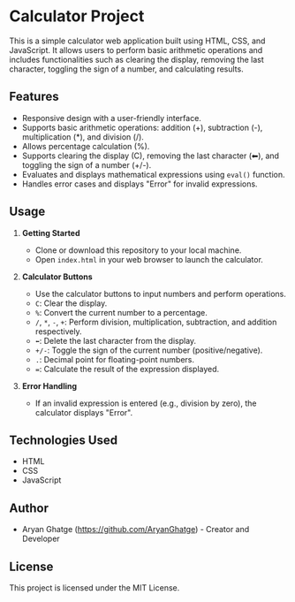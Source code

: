 # Calculator Project

This is a simple calculator web application built using HTML, CSS, and JavaScript. It allows users to perform basic arithmetic operations and includes functionalities such as clearing the display, removing the last character, toggling the sign of a number, and calculating results.

## Features

- Responsive design with a user-friendly interface.
- Supports basic arithmetic operations: addition (+), subtraction (-), multiplication (*), and division (/).
- Allows percentage calculation (%).
- Supports clearing the display (C), removing the last character (⬅), and toggling the sign of a number (+/-).
- Evaluates and displays mathematical expressions using `eval()` function.
- Handles error cases and displays "Error" for invalid expressions.

## Usage

1. **Getting Started**
   - Clone or download this repository to your local machine.
   - Open `index.html` in your web browser to launch the calculator.

2. **Calculator Buttons**
   - Use the calculator buttons to input numbers and perform operations.
   - `C`: Clear the display.
   - `%`: Convert the current number to a percentage.
   - `/`, `*`, `-`, `+`: Perform division, multiplication, subtraction, and addition respectively.
   - `⬅`: Delete the last character from the display.
   - `+/-`: Toggle the sign of the current number (positive/negative).
   - `.`: Decimal point for floating-point numbers.
   - `=`: Calculate the result of the expression displayed.

3. **Error Handling**
   - If an invalid expression is entered (e.g., division by zero), the calculator displays "Error".

## Technologies Used

- HTML
- CSS
- JavaScript

## Author

- Aryan Ghatge (https://github.com/AryanGhatge) - Creator and Developer

## License

This project is licensed under the MIT License.
